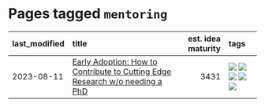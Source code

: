 # Pages tagged `mentoring`

|last_modified|title|est. idea maturity|tags
|:---|:---|---:|:---|
|2023-08-11|[Early Adoption: How to Contribute to Cutting Edge Research w/o needing a PhD](../early_adoption_and_fomo.md)|3431|[![](https://img.shields.io/badge/tag-autobiographical-752fd7)](../tags/autobiographical.md) [![](https://img.shields.io/badge/tag-career_advice-9c3a4a)](../tags/career_advice.md) [![](https://img.shields.io/badge/tag-early_adoption-dad82b)](../tags/early_adoption.md) [![](https://img.shields.io/badge/tag-mentoring-35d420)](../tags/mentoring.md) [![](https://img.shields.io/badge/tag-reddit-32d44f)](../tags/reddit.md)|